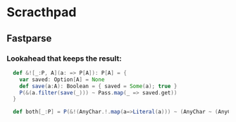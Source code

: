 # Scracthpad

## Fastparse

### Lookahead that keeps the result:

```scala
  def &![_:P, A](a: => P[A]): P[A] = {
    var saved: Option[A] = None
    def save(a:A): Boolean = { saved = Some(a); true }
    P(&(a.filter(save(_))) ~ Pass.map(_ => saved.get))
  }

  def both[_:P] = P(&!(AnyChar.!.map(a=>Literal(a))) ~ (AnyChar ~ (AnyChar.!.map(c=>Literal(c)))))
```